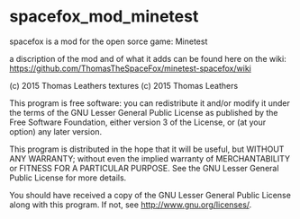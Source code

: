 # spacefox_mod_minetest
spacefox is a mod for the open sorce game: Minetest

a discription of the mod and of what it adds can be found here on the wiki:
<https://github.com/ThomasTheSpaceFox/minetest-spacefox/wiki>

 (c) 2015 Thomas Leathers
textures (c) 2015 Thomas Leathers

This program is free software: you can redistribute it and/or modify
it under the terms of the GNU Lesser General Public License as published by
the Free Software Foundation, either version 3 of the License, or
(at your option) any later version.

This program is distributed in the hope that it will be useful,
but WITHOUT ANY WARRANTY; without even the implied warranty of
MERCHANTABILITY or FITNESS FOR A PARTICULAR PURPOSE.  See the
GNU Lesser General Public License for more details.

You should have received a copy of the GNU Lesser General Public License
along with this program.  If not, see <http://www.gnu.org/licenses/>.
